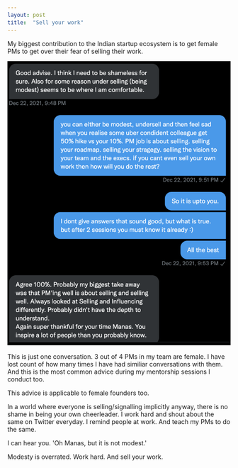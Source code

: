 ```yaml
---
layout: post
title:  "Sell your work"
---
```


My biggest contribution to the Indian startup ecosystem is to get female PMs to get over their fear of selling their work.

![Selling your work](/assets/img/sell_yourself.png)

This is just one conversation. 3 out of 4 PMs in my team are female. I have lost count of how many times I have had similiar conversations with them. And this is the most common advice during my mentorship sessions I conduct too.

This advice is applicable to female founders too.

In a world where everyone is selling/signalling implicitly anyway, there is no shame in being your own cheerleader. I work hard and shout about the same on Twitter everyday. I remind people at work. And teach my PMs to do the same.

I can hear you. 'Oh Manas, but it is not modest.'

Modesty is overrated. Work hard. And sell your work.
